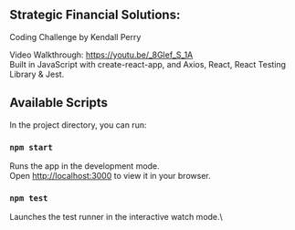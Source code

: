 ## Strategic Financial Solutions:
Coding Challenge by Kendall Perry

Video Walkthrough: https://youtu.be/_8Glef_S_1A \
Built in JavaScript with create-react-app, and Axios, React, React Testing Library & Jest. 

## Available Scripts

In the project directory, you can run:

### `npm start`

Runs the app in the development mode.\
Open [http://localhost:3000](http://localhost:3000) to view it in your browser.

### `npm test`

Launches the test runner in the interactive watch mode.\

